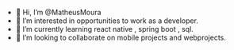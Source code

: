 - 👋 Hi, I’m @MatheusMoura
- 👀 I’m interested in opportunities to work as a developer.
- 🌱 I’m currently learning react native , spring boot , sql.
- 💞️ I’m looking to collaborate on mobile projects and webprojects.

<!---
MatheusMouraTech/MatheusMouraTech is a ✨ special ✨ repository because its `README.md` (this file) appears on your GitHub profile.
You can click the Preview link to take a look at your changes.
--->
